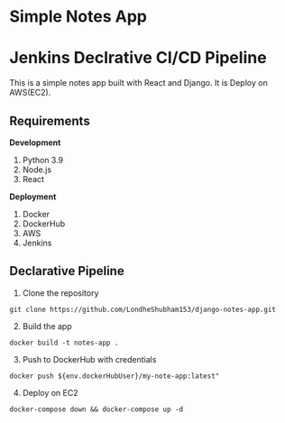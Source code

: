 # Simple Notes App
# Jenkins Declrative CI/CD Pipeline

This is a simple notes app built with React and Django. It is Deploy on AWS(EC2). 

## Requirements
**Development**
1. Python 3.9
2. Node.js
3. React
   
**Deployment**
1. Docker
2. DockerHub
3. AWS
4. Jenkins

##  Declarative Pipeline
1. Clone the repository
```
git clone https://github.com/LondheShubham153/django-notes-app.git
```

2. Build the app
```
docker build -t notes-app .
```

3. Push to DockerHub with credentials
```
docker push ${env.dockerHubUser}/my-note-app:latest"
```

4. Deploy on EC2
```
docker-compose down && docker-compose up -d
```
